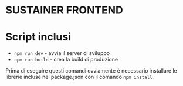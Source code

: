 # SUSTAINER FRONTEND

# Script inclusi

- `npm run dev` - avvia il server di sviluppo
- `npm run build` - crea la build di produzione

Prima di eseguire questi comandi ovviamente è necessario installare le librerie
incluse nel package.json con il comando `npm install`.
